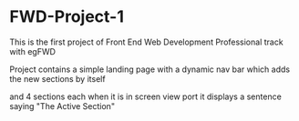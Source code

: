 # FWD-Project-1

This is the first project of Front End Web Development Professional track with egFWD 

Project contains a simple landing page with a dynamic nav bar which adds the new sections by itself

and 4 sections each when it is in screen view port it displays a sentence saying "The Active Section"
